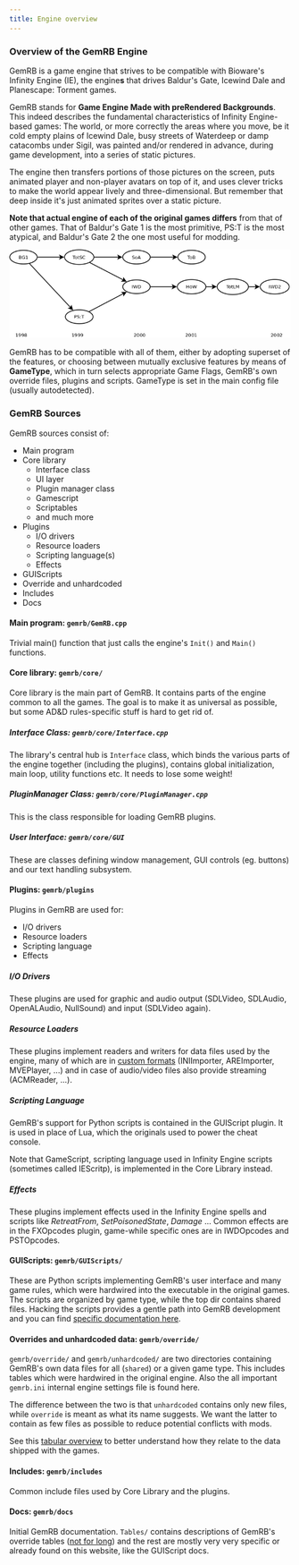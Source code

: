 ```yaml
---
title: Engine overview
---
```


### Overview of the GemRB Engine

GemRB is a game engine that strives to be compatible with Bioware's
Infinity Engine (IE), the engine**s** that drives Baldur's Gate, Icewind Dale
and Planescape: Torment games.

GemRB stands for **Game Engine Made with preRendered Backgrounds**. This
indeed describes the fundamental characteristics of Infinity
Engine-based games: The world, or more correctly the areas where you
move, be it cold empty plains of Icewind Dale, busy streets of Waterdeep
or damp catacombs under Sigil, was painted and/or rendered in advance,
during game development, into a series of static pictures.

The engine then transfers portions of those pictures on the screen, puts
animated player and non-player avatars on top of it, and uses clever
tricks to make the world appear lively and three-dimensional. But
remember that deep inside it's just animated sprites over a static
picture.

**Note that actual engine of each of the original games differs** from that
of other games. That of Baldur's Gate 1 is the most primitive, PS:T is
the most atypical, and Baldur's Gate 2 the one most useful for modding.

![Simplified Infinity Engine Ancestry](/assets/img/ie_chronology.png)

GemRB has to be compatible with all of them, either by adopting superset
of the features, or choosing between mutually exclusive features by
means of **GameType**, which in turn selects appropriate Game Flags,
GemRB's own override files, plugins and scripts. GameType is set in the
main config file (usually autodetected).

### GemRB Sources

GemRB sources consist of:

  - Main program
  - Core library
      - Interface class
      - UI layer
      - Plugin manager class
      - Gamescript
      - Scriptables
      - and much more
  - Plugins
      - I/O drivers
      - Resource loaders
      - Scripting language(s)
      - Effects
  - GUIScripts
  - Override and unhardcoded
  - Includes
  - Docs

#### Main program: `gemrb/GemRB.cpp`

Trivial main() function that just calls the engine's `Init()` and `Main()`
functions.

#### Core library: `gemrb/core/`

Core library is the main part of GemRB. It contains parts of the engine
common to all the games. The goal is to make it as universal as
possible, but some AD\&D rules-specific stuff is hard to get rid of.

##### Interface Class: `gemrb/core/Interface.cpp`

The library's central hub is `Interface` class, which binds the various
parts of the engine together (including the plugins), contains global
initialization, main loop, utility functions etc. It needs to lose some
weight!

##### PluginManager Class: `gemrb/core/PluginManager.cpp`

This is the class responsible for loading GemRB plugins.

##### User Interface: `gemrb/core/GUI`

These are classes defining window management, GUI controls (eg. buttons)
and our text handling subsystem.

#### Plugins: `gemrb/plugins`

Plugins in GemRB are used for:

  - I/O drivers
  - Resource loaders
  - Scripting language
  - Effects

##### I/O Drivers

These plugins are used for graphic and audio output (SDLVideo, SDLAudio,
OpenALAudio, NullSound) and input (SDLVideo again).

##### Resource Loaders

These plugins implement readers and writers for data files used by the
engine, many of which are in [custom formats](https://gibberlings3.github.io/iesdp/file_formats/index.htm)
(INIImporter, AREImporter, MVEPlayer, ...) and in case of
audio/video files also provide streaming (ACMReader, ...).

##### Scripting Language

GemRB's support for Python scripts is contained in the GUIScript plugin.
It is used in place of Lua, which the originals used to power the cheat
console.

Note that GameScript, scripting language used in Infinity Engine scripts
(sometimes called IEScritp), is implemented in the Core Library instead.

##### Effects

These plugins implement effects used in the Infinity Engine spells and
scripts like *RetreatFrom*, *SetPoisonedState*, *Damage* ... Common
effects are in the FXOpcodes plugin, game-while specific ones are in
IWDOpcodes and PSTOpcodes.

#### GUIScripts: `gemrb/GUIScripts/`

These are Python scripts implementing GemRB's user interface and many
game rules, which were hardwired into the executable in the original
games. The scripts are organized by game type, while the top dir contains
shared files. Hacking the scripts provides a gentle path into GemRB
development and you can find [specific documentation here](GUIScript/Index.md).

#### Overrides and unhardcoded data: `gemrb/override/`

`gemrb/override/` and `gemrb/unhardcoded/` are two directories
containing GemRB's own data files for all (`shared`) or a given game
type. This includes tables which were hardwired in the original
engine. Also the all important `gemrb.ini` internal engine settings
file is found here.

The difference between the two is that `unhardcoded` contains only
new files, while `override` is meant as what its name suggests. We
want the latter to contain as few files as possible to reduce
potential conflicts with mods.

See this [tabular overview](Modding.md#notes-to-modders) to better
understand how they relate to the data shipped with the games.

#### Includes: `gemrb/includes`

Common include files used by Core Library and the plugins.

#### Docs: `gemrb/docs`

Initial GemRB documentation. `Tables/` contains descriptions of
GemRB's override tables ([not for long](https://github.com/gemrb/gemrb/issues/685))
and the rest are mostly very very specific or already found
on this website, like the GUIScript docs.
